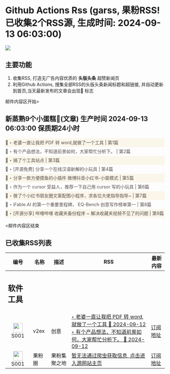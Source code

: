 # Github Actions Rss (garss, 果粉RSS! 已收集2个RSS源, 生成时间: 2024-09-13 06:03:00)

![](https://cdn.jsdelivr.net/gh/xinkeji/garss/_media/ga-rss.png)



## 主要功能
1. 收集RSS, 打造无广告内容优质的 **头版头条** 超赞新闻页
2. 利用Github Actions, 搜集全部RSS的头版头条新闻标题和超链接, 并自动更新到首页,当天最新发布的文章会出现🌈 标志

邮件内容区开始>
<h2>新蒸熟9个小蛋糕🍰(文章) 生产时间 2024-09-13 06:03:00 保质期24小时</h2>

<div style='line-height:3;background-color:#FAF6EA;' ><a href='https://www.v2ex.com/t/1072426#reply4' style="line-height:2;text-decoration:none;display:block;color:#584D49;">🌈 ‣ 老婆一直让我把 PDF 转 word,就做了一个工具 | 第1篇</a></div><div style='line-height:3;' ><a href='https://www.v2ex.com/t/1072418#reply4' style="line-height:2;text-decoration:none;display:block;color:#584D49;">🌈 ‣ 有个产品想法，不知道前景如何，大家帮忙分析下。 | 第2篇</a></div><div style='line-height:3;background-color:#FAF6EA;' ><a href='https://www.v2ex.com/t/1072422#reply0' style="line-height:2;text-decoration:none;display:block;color:#584D49;">🌈 ‣ 搞了个工具站点 | 第3篇</a></div><div style='line-height:3;' ><a href='https://www.v2ex.com/t/1072401#reply2' style="line-height:2;text-decoration:none;display:block;color:#584D49;">🌈 ‣ [开源免费] 分享一个在线汉语新解的小玩具 | 第4篇</a></div><div style='line-height:3;background-color:#FAF6EA;' ><a href='https://www.v2ex.com/t/1072368#reply5' style="line-height:2;text-decoration:none;display:block;color:#584D49;">🌈 ‣ 分享一款方便摸鱼的小插件 微博抖音小红书-小窗模式 | 第5篇</a></div><div style='line-height:3;' ><a href='https://www.v2ex.com/t/1072263#reply4' style="line-height:2;text-decoration:none;display:block;color:#584D49;">🌈 ‣ 作为一个 cursor 受益人，推荐一下自己用 cursor 写的小玩具 | 第6篇</a></div><div style='line-height:3;background-color:#FAF6EA;' ><a href='https://www.v2ex.com/t/1072282#reply1' style="line-height:2;text-decoration:none;display:block;color:#584D49;">🌈 ‣ 做了个小红书朋友圈文案配图小程序，求各位大佬指导指导~ | 第7篇</a></div><div style='line-height:3;' ><a href='https://www.v2ex.com/t/1072367#reply0' style="line-height:2;text-decoration:none;display:block;color:#584D49;">🌈 ‣ iFable.AI 的第一个重要里程碑， EQ-Bench 创意写作榜单第一 | 第8篇</a></div><div style='line-height:3;background-color:#FAF6EA;' ><a href='https://www.v2ex.com/t/1072301#reply5' style="line-height:2;text-decoration:none;display:block;color:#584D49;">🌈 ‣ [开源分享] 哔哩哔哩 收藏夹备份程序 ~ 解决收藏夹视频不见了的问题 | 第9篇</a></div>

<邮件内容区结束

## 已收集RSS列表

| 编号 | 名称 | 描述 | RSS | 最新内容 |
| --- | --- | --- | --- | --- |
| <h2 id="软件工具">软件工具</h2> |  |   |  |  |
| <div id="S001" style="text-align: center;"><img src="https://cdn.jsdelivr.net/gh/zhaoolee/garss/_media/favicon/S001.png" width="30px" style="width:30px;height: auto;"/><br><span>S001</span></div> | v2ex | 创意 | [‣ 老婆一直让我把 PDF 转 word,就做了一个工具 🌈 2024-09-12](https://www.v2ex.com/t/1072426#reply4)<br/>[‣ 有个产品想法，不知道前景如何，大家帮忙分析下。 🌈 2024-09-12](https://www.v2ex.com/t/1072418#reply4) | [订阅地址](https://www.v2ex.com/feed/tab/creative.xml) |
| <div id="S001" style="text-align: center;"><img src="https://cdn.jsdelivr.net/gh/zhaoolee/garss/_media/favicon/S001.png" width="30px" style="width:30px;height: auto;"/><br><span>S001</span></div> | 果粉圈 | 果粉集聚之地 | [暂无法通过爬虫获取信息, 点击进入源网站主页](https://g0f.cn) | [订阅地址](https://g0f.cn/rss.xml) |



